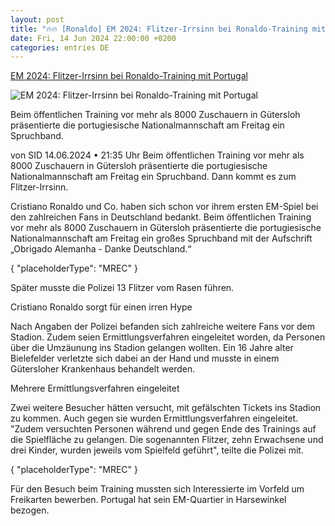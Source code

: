 ```yaml
---
layout: post
title: "🔥🔥 [Ronaldo] EM 2024: Flitzer-Irrsinn bei Ronaldo-Training mit Portugal"
date: Fri, 14 Jun 2024 22:00:00 +0200
categories: entries DE
---
```

[EM 2024: Flitzer-Irrsinn bei Ronaldo-Training mit Portugal](https://www.sport1.de/news/fussball/em/2024/06/obrigado-alemanha-ronaldo-und-co-mit-dank-an-gutersloh)

![EM 2024: Flitzer-Irrsinn bei Ronaldo-Training mit Portugal](https://reshape.sport1.de/c/t/f2c9581a-b7d3-4675-91b6-1f403a4ddafe/1200x630)

Beim öffentlichen Training vor mehr als 8000 Zuschauern in Gütersloh präsentierte die portugiesische Nationalmannschaft am Freitag ein Spruchband.

von SID 14.06.2024 • 21:35 Uhr Beim öffentlichen Training vor mehr als 8000 Zuschauern in Gütersloh präsentierte die portugiesische Nationalmannschaft am Freitag ein Spruchband. Dann kommt es zum Flitzer-Irrsinn.

Cristiano Ronaldo und Co. haben sich schon vor ihrem ersten EM-Spiel bei den zahlreichen Fans in Deutschland bedankt. Beim öffentlichen Training vor mehr als 8000 Zuschauern in Gütersloh präsentierte die portugiesische Nationalmannschaft am Freitag ein großes Spruchband mit der Aufschrift „Obrigado Alemanha - Danke Deutschland.“

{ "placeholderType": "MREC" }

Später musste die Polizei 13 Flitzer vom Rasen führen.

Cristiano Ronaldo sorgt für einen irren Hype

Nach Angaben der Polizei befanden sich zahlreiche weitere Fans vor dem Stadion. Zudem seien Ermittlungsverfahren eingeleitet worden, da Personen über die Umzäunung ins Stadion gelangen wollten. Ein 16 Jahre alter Bielefelder verletzte sich dabei an der Hand und musste in einem Gütersloher Krankenhaus behandelt werden.

Mehrere Ermittlungsverfahren eingeleitet

Zwei weitere Besucher hätten versucht, mit gefälschten Tickets ins Stadion zu kommen. Auch gegen sie wurden Ermittlungsverfahren eingeleitet. "Zudem versuchten Personen während und gegen Ende des Trainings auf die Spielfläche zu gelangen. Die sogenannten Flitzer, zehn Erwachsene und drei Kinder, wurden jeweils vom Spielfeld geführt", teilte die Polizei mit.

{ "placeholderType": "MREC" }

Für den Besuch beim Training mussten sich Interessierte im Vorfeld um Freikarten bewerben. Portugal hat sein EM-Quartier in Harsewinkel bezogen.

